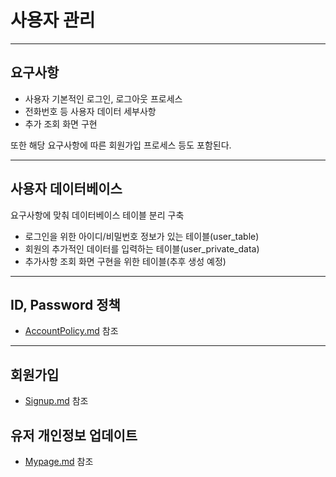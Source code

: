
# 사용자 관리

---
## 요구사항

 - 사용자 기본적인 로그인, 로그아웃 프로세스
 - 전화번호 등 사용자 데이터 세부사항
 - 추가 조회 화면 구현

또한 해당 요구사항에 따른 회원가입 프로세스 등도 포함된다.

---
## 사용자 데이터베이스

요구사항에 맞춰 데이터베이스 테이블 분리 구축

 - 로그인을 위한 아이디/비밀번호 정보가 있는 테이블(user_table)
 - 회원의 추가적인 데이터를 입력하는 테이블(user_private_data)
 - 추가사항 조회 화면 구현을 위한 테이블(추후 생성 예정)

---

## ID, Password 정책
- [AccountPolicy.md](AccountPolicy.md) 참조


----

## 회원가입

 - [Signup.md](Signup.md) 참조

## 유저 개인정보 업데이트

 - [Mypage.md](Mypage.md) 참조